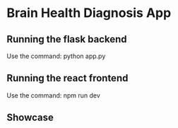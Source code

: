 # Brain Health Diagnosis App

## Running the flask backend 
Use the command: python app.py

## Running the react frontend
Use the command: npm run dev

## Showcase






